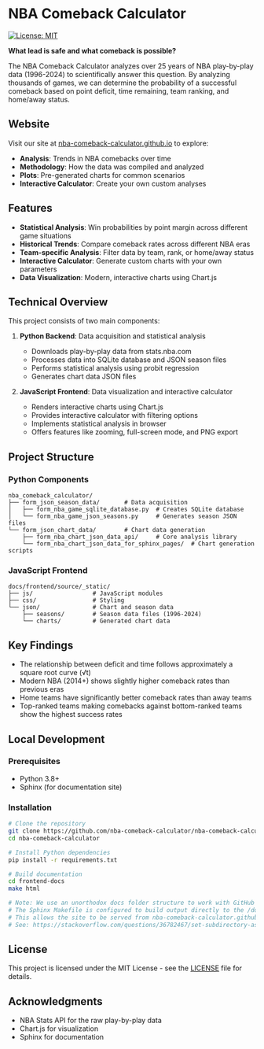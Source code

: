 # NBA Comeback Calculator

[![License: MIT](https://img.shields.io/badge/License-MIT-yellow.svg)](https://opensource.org/licenses/MIT)

**What lead is safe and what comeback is possible?** 

The NBA Comeback Calculator analyzes over 25 years of NBA play-by-play data (1996-2024) to scientifically answer this question. By analyzing thousands of games, we can determine the probability of a successful comeback based on point deficit, time remaining, team ranking, and home/away status.

## Website

Visit our site at [nba-comeback-calculator.github.io](https://nba-comeback-calculator.github.io) to explore:

- **Analysis**: Trends in NBA comebacks over time
- **Methodology**: How the data was compiled and analyzed
- **Plots**: Pre-generated charts for common scenarios
- **Interactive Calculator**: Create your own custom analyses

## Features

- **Statistical Analysis**: Win probabilities by point margin across different game situations
- **Historical Trends**: Compare comeback rates across different NBA eras
- **Team-specific Analysis**: Filter data by team, rank, or home/away status
- **Interactive Calculator**: Generate custom charts with your own parameters
- **Data Visualization**: Modern, interactive charts using Chart.js

## Technical Overview

This project consists of two main components:

1. **Python Backend**: Data acquisition and statistical analysis
   - Downloads play-by-play data from stats.nba.com
   - Processes data into SQLite database and JSON season files
   - Performs statistical analysis using probit regression
   - Generates chart data JSON files

2. **JavaScript Frontend**: Data visualization and interactive calculator
   - Renders interactive charts using Chart.js
   - Provides interactive calculator with filtering options
   - Implements statistical analysis in browser
   - Offers features like zooming, full-screen mode, and PNG export

## Project Structure

### Python Components
```
nba_comeback_calculator/
├── form_json_season_data/       # Data acquisition
│   ├── form_nba_game_sqlite_database.py  # Creates SQLite database
│   └── form_nba_game_json_seasons.py     # Generates season JSON files
└── form_json_chart_data/        # Chart data generation
    ├── form_nba_chart_json_data_api/     # Core analysis library
    └── form_nba_chart_json_data_for_sphinx_pages/  # Chart generation scripts
```

### JavaScript Frontend
```
docs/frontend/source/_static/
├── js/                 # JavaScript modules
├── css/                # Styling
└── json/               # Chart and season data
    ├── seasons/        # Season data files (1996-2024)
    └── charts/         # Generated chart data
```

## Key Findings

- The relationship between deficit and time follows approximately a square root curve (√t)
- Modern NBA (2014+) shows slightly higher comeback rates than previous eras
- Home teams have significantly better comeback rates than away teams
- Top-ranked teams making comebacks against bottom-ranked teams show the highest success rates

## Local Development

### Prerequisites

- Python 3.8+
- Sphinx (for documentation site)

### Installation

```bash
# Clone the repository
git clone https://github.com/nba-comeback-calculator/nba-comeback-calculator.git
cd nba-comeback-calculator

# Install Python dependencies
pip install -r requirements.txt

# Build documentation
cd frontend-docs
make html

# Note: We use an unorthodox docs folder structure to work with GitHub Pages limitations.
# The Sphinx Makefile is configured to build output directly to the /docs folder
# This allows the site to be served from nba-comeback-calculator.github.io without a subdirectory.
# See: https://stackoverflow.com/questions/36782467/set-subdirectory-as-website-root-on-github-pages
```

## License

This project is licensed under the MIT License - see the [LICENSE](LICENSE) file for details.

## Acknowledgments

- NBA Stats API for the raw play-by-play data
- Chart.js for visualization
- Sphinx for documentation